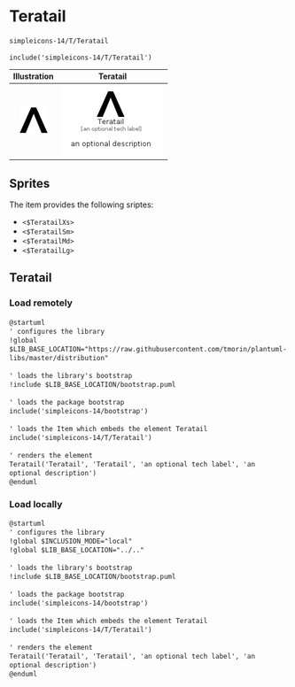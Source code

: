 # Teratail


```text
simpleicons-14/T/Teratail
```

```text
include('simpleicons-14/T/Teratail')
```



| Illustration | Teratail |
| :---: | :---: |
| ![illustration for Illustration](../../simpleicons-14/T/Teratail.png) | ![illustration for Teratail](../../simpleicons-14/T/Teratail.Local.png) |



## Sprites
The item provides the following sriptes:

- `<$TeratailXs>`
- `<$TeratailSm>`
- `<$TeratailMd>`
- `<$TeratailLg>`





## Teratail

### Load remotely
```plantuml
@startuml
' configures the library
!global $LIB_BASE_LOCATION="https://raw.githubusercontent.com/tmorin/plantuml-libs/master/distribution"

' loads the library's bootstrap
!include $LIB_BASE_LOCATION/bootstrap.puml

' loads the package bootstrap
include('simpleicons-14/bootstrap')

' loads the Item which embeds the element Teratail
include('simpleicons-14/T/Teratail')

' renders the element
Teratail('Teratail', 'Teratail', 'an optional tech label', 'an optional description')
@enduml
```

### Load locally
```plantuml
@startuml
' configures the library
!global $INCLUSION_MODE="local"
!global $LIB_BASE_LOCATION="../.."

' loads the library's bootstrap
!include $LIB_BASE_LOCATION/bootstrap.puml

' loads the package bootstrap
include('simpleicons-14/bootstrap')

' loads the Item which embeds the element Teratail
include('simpleicons-14/T/Teratail')

' renders the element
Teratail('Teratail', 'Teratail', 'an optional tech label', 'an optional description')
@enduml
```

